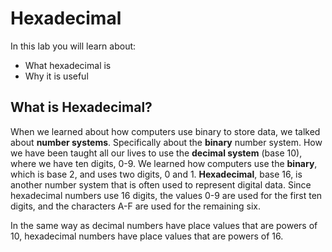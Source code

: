 # Hexadecimal

In this lab you will learn about:

- What hexadecimal is
- Why it is useful

## What is Hexadecimal?

When we learned about how computers use binary to store data, we talked about **number systems**. Specifically about the **binary** number system. How we have been taught all our lives to use the **decimal system** (base 10), where we have ten digits, 0-9. We learned how computers use the **binary**, which is base 2, and uses two digits, 0 and 1. **Hexadecimal**, base 16, is another number system that is often used to represent digital data. Since hexadecimal numbers use 16 digits, the values 0-9 are used for the first ten digits, and the characters A-F are used for the remaining six.

In the same way as decimal numbers have place values that are powers of 10, hexadecimal numbers have place values that are powers of 16. 


